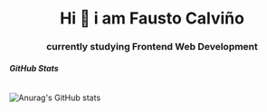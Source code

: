 **<h1 align="center">Hi 👋 i am Fausto Calviño</h1>**
**<h3 align="center">currently studying Frontend Web Development</h3>**

*<h4 align="left">GitHub Stats</h4>*
<br>
![Anurag's GitHub stats](https://github-readme-stats.vercel.app/api?username=anuraghazra&show_icons=true&theme=transparent)

